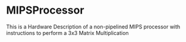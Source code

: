 # MIPSProcessor
This is a Hardware Description of a non-pipelined MIPS processor with instructions to perform a 3x3 Matrix Multiplication
